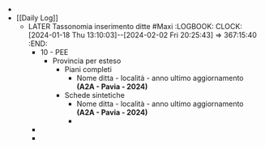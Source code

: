 -
- [[Daily Log]]
	- LATER Tassonomia inserimento ditte #Maxi
	  :LOGBOOK:
	  CLOCK: [2024-01-18 Thu 13:10:03]--[2024-02-02 Fri 20:25:43] =>  367:15:40
	  :END:
		- 10 - PEE
			- Provincia per esteso
				- Piani completi
					- Nome ditta - località - anno ultimo aggiornamento **(A2A - Pavia - 2024)**
				- Schede sintetiche
					- Nome ditta - località - anno ultimo aggiornamento **(A2A - Pavia - 2024)**
					-
		-
		-